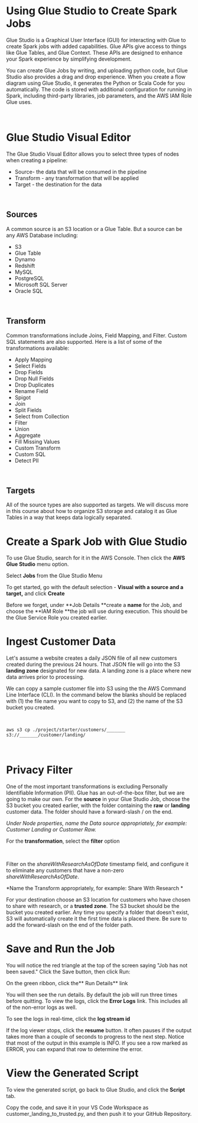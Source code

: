 # Using Glue Studio to Create Spark Jobs

Glue Studio is a Graphical User Interface (GUI) for interacting with Glue to create Spark jobs with added capabilities. Glue APIs give access to things like Glue Tables, and Glue Context. These APIs are designed to enhance your Spark experience by simplifying development.

You can create Glue Jobs by writing, and uploading python code, but Glue Studio also provides a drag and drop experience. When you create a flow diagram using Glue Studio, it generates the Python or Scala Code for you automatically. The code is stored with additional configuration for running in Spark, including third-party libraries, job parameters, and the AWS IAM Role Glue uses.

<br data-md>

# Glue Studio Visual Editor

The Glue Studio Visual Editor allows you to select three types of nodes when creating a pipeline:

* Source- the data that will be consumed in the pipeline
* Transform - any transformation that will be applied
* Target - the destination for the data

<br data-md>

## Sources

A common source is an S3 location or a Glue Table. But a source can be any AWS Database including:

* S3
* Glue Table
* Dynamo
* Redshift
* MySQL
* PostgreSQL
* Microsoft SQL Server
* Oracle SQL

<br data-md>

## Transform

Common transformations include Joins, Field Mapping, and Filter. Custom SQL statements are also supported. Here is a list of some of the transformations available:

* Apply Mapping
* Select Fields
* Drop Fields
* Drop Null Fields
* Drop Duplicates
* Rename Field
* Spigot
* Join
* Split Fields
* Select from Collection
* Filter
* Union
* Aggregate
* Fill Missing Values
* Custom Transform
* Custom SQL
* Detect PII

<br data-md>

## Targets

All of the source types are also supported as targets. We will discuss more in this course about how to organize S3 storage and catalog it as Glue Tables in a way that keeps data logically separated.

# Create a Spark Job with Glue Studio

To use Glue Studio, search for it in the AWS Console. Then click the **AWS Glue Studio** menu option.

Select **Jobs** from the Glue Studio Menu

To get started, go with the default selection - **Visual with a source and a target,** and click **Create**

Before we forget, under **Job Details **create a **name** for the Job, and choose the **IAM Role **the job will use during execution. This should be the Glue Service Role you created earlier.

# Ingest Customer Data

Let's assume a website creates a daily JSON file  of all new customers created during the previous 24 hours. That JSON file will go into the S3 **landing zone** designated for new data. A landing zone is a place where new data arrives prior to processing.

We can copy a sample customer file into S3 using the the AWS Command Line Interface (CLI). In the command below the blanks should be replaced with (1) the file name you want to copy to S3, and (2) the name of the S3 bucket you created.

<br data-md>

`aws s3 cp ./project/starter/customers/_______ s3://_______/customer/landing/`

<br data-md>

# Privacy Filter

One of the most important transformations is excluding Personally Identifiable Information (PII). Glue has an out-of-the-box filter, but we are going to make our own. For the **source** in your Glue Studio Job, choose the S3 bucket you created earlier, with the folder containing the **raw** or **landing** customer data. The folder should have a forward-slash / on the end. 

*Under Node properties, name the Data source appropriately, for example: Customer Landing or Customer Raw.*

For the **transformation**, select the **filter** option

<br data-md>

Filter on the  *shareWithResearchAsOfDate* timestamp field, and configure it to eliminate any customers that have a non-zero *shareWithResearchAsOfDate*.

*Name the Transform appropriately, for example: Share With Research *

For your destination choose an S3 location for customers who have chosen to share with research, or a **trusted zone**. The S3 bucket should be the bucket you created earlier. Any time you specify a folder that doesn't exist, S3 will automatically create it the first time data is placed there. Be sure to add the forward-slash on the end of the folder path.

# Save and Run the Job

You will notice the red triangle at the top of the screen saying "Job has not been saved." Click the Save button, then click Run:

On the green ribbon, click the** Run Details** link

You will then see the run details. By default the job will run three times before quitting. To view the logs, click the **Error Logs** link. This includes all of the non-error logs as well.

To see the logs in real-time, click the **log stream id**

If the log viewer stops, click the **resume** button. It often pauses if the output  takes more than a couple of seconds to progress to the next step. Notice that most of the output in this example is INFO. If you see a row marked as ERROR, you can expand that row to determine the error.

# View the Generated Script

To view the generated script, go back to Glue Studio, and click the **Script** tab.

Copy the code, and save it in your VS Code Workspace as customer_landing_to_trusted.py, and then push it to your GitHub Repository.